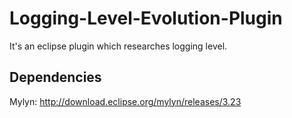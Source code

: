 # Logging-Level-Evolution-Plugin
It's an eclipse plugin which researches logging level.
## Dependencies
Mylyn: http://download.eclipse.org/mylyn/releases/3.23